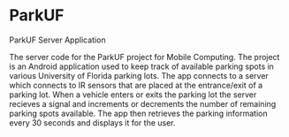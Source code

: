 ParkUF
======

ParkUF Server Application

The server code for the ParkUF project for Mobile Computing.  The project is an Android application 
used to keep track of available parking spots in various University of Florida parking lots.  The app connects to a server
which connects to IR sensors that are placed at the entrance/exit of a parking lot.  When a vehicle enters or exits the parking
lot the server recieves a signal and increments or decrements the number of remaining parking spots available.  The app
then retrieves the parking information every 30 seconds and displays it for the user.
